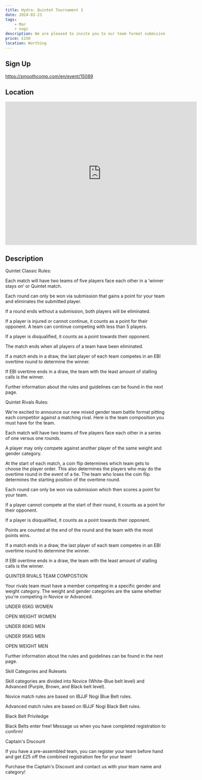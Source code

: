 ```yaml
---
title: Hydra: Quintet Tournament 3
date: 2024-03-23
tags:
    - Mar
    - nogi 
description: We are pleased to invite you to our team format submision only tournament!
price: £150
location: Worthing
---
```

## Sign Up
https://smoothcomp.com/en/event/15089

## Location
<iframe src="https://www.google.com/maps/embed?pb=!1m18!1m12!1m3!1d12345.6789!2d-0.4115110!3d50.8261190!2m3!1f0!2f0!3f0!3m2!1i1024!2i768!4f13.1!3m3!1m2!1s0x0%3A0x0!2z50.8261190!5e0!3m2!1sen!2sus!4v1234567890" width="600" height="450" style="border:0;" allowfullscreen="" loading="lazy"></iframe>

## Description
Quintet Classic Rules:



Each match will have two teams of five players face each other in a ‘winner stays on’ or Quintet match.




Each round can only be won via submission that gains a point for your team and eliminates the submitted player. 




If a round ends without a submission, both players will be eliminated.




If a player is injured or cannot continue, it counts as a point for their opponent. A team can continue competing with less than 5 players.




If a player is disqualified, it counts as a point towards their opponent.




The match ends when all players of a team have been eliminated.




If a match ends in a draw, the last player of each team competes in an EBI overtime round to determine the winner.




If EBI overtime ends in a draw, the team with the least amount of stalling calls is the winner.



Further information about the rules and guidelines can be found in the next page.


Quintet Rivals Rules:


We're excited to announce our new mixed gender team battle format pitting each competitor against a matching rival. Here is the team composition you must have for the team.



Each match will have two teams of five players face each other in a series of one versus one rounds.


A player may only compete against another player of the same weight and gender category.


At the start of each match, a coin flip determines which team gets to choose the player order. This also determines the players who may do the overtime round in the event of a tie. The team who loses the coin flip determines the starting position of the overtime round.


Each round can only be won via submission which then scores a point for your team. 


If a player cannot compete at the start of their round, it counts as a point for their opponent.




If a player is disqualified, it counts as a point towards their opponent.


Points are counted at the end of the round and the team with the most points wins.




If a match ends in a draw, the last player of each team competes in an EBI overtime round to determine the winner.




If EBI overtime ends in a draw, the team with the least amount of stalling calls is the winner.



QUINTER RIVALS TEAM COMPOSTION


Your rivals team must have a member competing in a specific gender and weight category. The weight and gender categories are the same whether you're competing in Novice or Advanced.



UNDER 65KG WOMEN


OPEN WEIGHT WOMEN


UNDER 80KG MEN


UNDER 95KG MEN


OPEN WEIGHT MEN



Further information about the rules and guidelines can be found in the next page.


Skill Categories and Rulesets


Skill categories are divided into Novice (White-Blue belt level) and Advanced (Purple, Brown, and Black belt level).



Novice match rules are based on IBJJF Nogi Blue Belt rules.


Advanced match rules are based on IBJJF Nogi Black Belt rules.



Black Belt Priviledge


Black Belts enter free! Message us when you have completed registration to confirm!


Captain's Discount


If you have a pre-assembled team, you can register your team before hand and get £25 off the combined registration fee for your team!


Purchase the Captain's Discount and contact us with your team name and category!